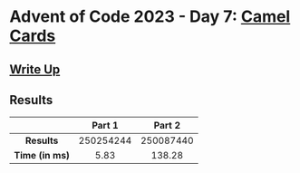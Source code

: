 # Advent of Code 2023 - Day 7: [Camel Cards](https://adventofcode.com/2023/day/7)

## [Write Up](https://codingap.github.io/advent-of-code/writeups/2023/day07)
## Results
|| **Part 1** | **Part 2** |
|:--:|:---:|:---:|
| **Results** | 250254244 | 250087440 |
| **Time (in ms)** | 5.83 | 138.28 |